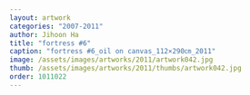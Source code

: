 ```yaml
---
layout: artwork
categories: "2007-2011"
author: Jihoon Ha
title: "fortress #6"
caption: "fortress #6_oil on canvas_112×290㎝_2011"
image: /assets/images/artworks/2011/artwork042.jpg
thumb: /assets/images/artworks/2011/thumbs/artwork042.jpg
order: 1011022
---
```

